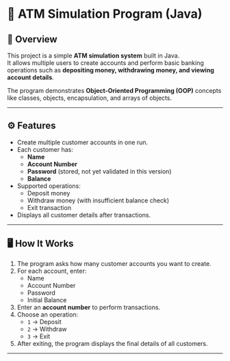 # 🏦 ATM Simulation Program (Java)

## 📌 Overview
This project is a simple **ATM simulation system** built in Java.  
It allows multiple users to create accounts and perform basic banking operations such as **depositing money, withdrawing money, and viewing account details**.  

The program demonstrates **Object-Oriented Programming (OOP)** concepts like classes, objects, encapsulation, and arrays of objects.

---

## ⚙️ Features
- Create multiple customer accounts in one run.
- Each customer has:
  - **Name**
  - **Account Number**
  - **Password** (stored, not yet validated in this version)
  - **Balance**
- Supported operations:
  - Deposit money
  - Withdraw money (with insufficient balance check)
  - Exit transaction
- Displays all customer details after transactions.

---

## 🖥️ How It Works
1. The program asks how many customer accounts you want to create.
2. For each account, enter:
   - Name
   - Account Number
   - Password
   - Initial Balance
3. Enter an **account number** to perform transactions.
4. Choose an operation:
   - `1` → Deposit
   - `2` → Withdraw
   - `3` → Exit
5. After exiting, the program displays the final details of all customers.

---


